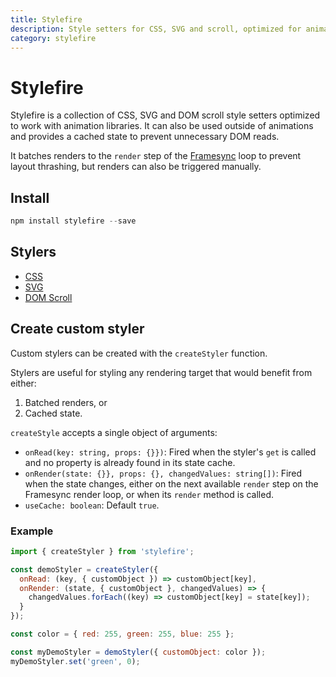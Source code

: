 ```yaml
---
title: Stylefire
description: Style setters for CSS, SVG and scroll, optimized for animation.
category: stylefire
---
```


# Stylefire

Stylefire is a collection of CSS, SVG and DOM scroll style setters optimized to work with animation libraries. It can also be used outside of animations and provides a cached state to prevent unnecessary DOM reads.

It batches renders to the `render` step of the [Framesync](/api/framesync) loop to prevent layout thrashing, but renders can also be triggered manually.

## Install

```javascript
npm install stylefire --save
```

## Stylers

- [CSS](/api/css)
- [SVG](/api/svg)
- [DOM Scroll](/api/scroll)

## Create custom styler

Custom stylers can be created with the `createStyler` function.

Stylers are useful for styling any rendering target that would benefit from either:
1) Batched renders, or
2) Cached state.

`createStyle` accepts a single object of arguments:
- `onRead(key: string, props: {}})`: Fired when the styler's `get` is called and no property is already found in its state cache.
- `onRender(state: {}}, props: {}, changedValues: string[])`: Fired when the state changes, either on the next available `render` step on the Framesync render loop, or when its `render` method is called.
- `useCache: boolean`: Default `true`.

### Example

```javascript
import { createStyler } from 'stylefire';

const demoStyler = createStyler({
  onRead: (key, { customObject }) => customObject[key],
  onRender: (state, { customObject }, changedValues) => {
    changedValues.forEach((key) => customObject[key] = state[key]);
  }
});

const color = { red: 255, green: 255, blue: 255 };

const myDemoStyler = demoStyler({ customObject: color });
myDemoStyler.set('green', 0);
```
